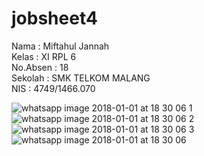 # jobsheet4
Nama : Miftahul Jannah  <br>
Kelas : XI RPL 6 <br>
No.Absen : 18 <br>
Sekolah : SMK TELKOM MALANG <br>
NIS : 4749/1466.070 <br>

![whatsapp image 2018-01-01 at 18 30 06 1](https://user-images.githubusercontent.com/22139208/34467547-b397ec9a-ef27-11e7-8362-9a84853e6d0c.jpeg)
![whatsapp image 2018-01-01 at 18 30 06 2](https://user-images.githubusercontent.com/22139208/34467548-b3cc8c34-ef27-11e7-8545-3d8ba6a75e72.jpeg)
![whatsapp image 2018-01-01 at 18 30 06 3](https://user-images.githubusercontent.com/22139208/34467549-b402ef40-ef27-11e7-90c8-77f9f23b16ea.jpeg)
![whatsapp image 2018-01-01 at 18 30 06](https://user-images.githubusercontent.com/22139208/34467550-b435e7b0-ef27-11e7-8b78-01d7db2d9560.jpeg)


